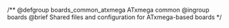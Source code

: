 /**
@defgroup    boards_common_atxmega ATxmega common
@ingroup     boards
@brief       Shared files and configuration for ATxmega-based boards
 */